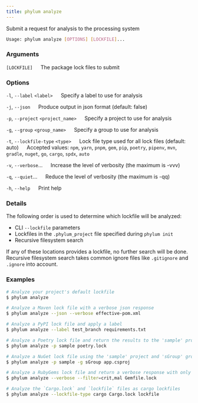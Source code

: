 ```yaml
---
title: phylum analyze
---
```


Submit a request for analysis to the processing system

```sh
Usage: phylum analyze [OPTIONS] [LOCKFILE]...
```

### Arguments

`[LOCKFILE]`
&emsp; The package lock files to submit

### Options

`-l`, `--label` `<label>`
&emsp; Specify a label to use for analysis

`-j`, `--json`
&emsp; Produce output in json format (default: false)

`-p`, `--project` `<project_name>`
&emsp; Specify a project to use for analysis

`-g`, `--group` `<group_name>`
&emsp; Specify a group to use for analysis

`-t`, `--lockfile-type` `<type>`
&emsp; Lock file type used for all lock files (default: auto)
&emsp; Accepted values: `npm`, `yarn`, `pnpm`, `gem`, `pip`, `poetry`, `pipenv`, `mvn`, `gradle`, `nuget`, `go`, `cargo`, `spdx`, `auto`

`-v`, `--verbose`...
&emsp; Increase the level of verbosity (the maximum is -vvv)

`-q`, `--quiet`...
&emsp; Reduce the level of verbosity (the maximum is -qq)

`-h`, `--help`
&emsp; Print help

### Details

The following order is used to determine which lockfile will be analyzed:

- CLI `--lockfile` parameters
- Lockfiles in the `.phylum_project` file specified during `phylum init`
- Recursive filesystem search

If any of these locations provides a lockfile, no further search will be done. Recursive filesystem search takes common ignore files like `.gitignore` and `.ignore` into account.

### Examples

```sh
# Analyze your project's default lockfile
$ phylum analyze

# Analyze a Maven lock file with a verbose json response
$ phylum analyze --json --verbose effective-pom.xml

# Analyze a PyPI lock file and apply a label
$ phylum analyze --label test_branch requirements.txt

# Analyze a Poetry lock file and return the results to the 'sample' project
$ phylum analyze -p sample poetry.lock

# Analyze a NuGet lock file using the 'sample' project and 'sGroup' group
$ phylum analyze -p sample -g sGroup app.csproj

# Analyze a RubyGems lock file and return a verbose response with only critical malware
$ phylum analyze --verbose --filter=crit,mal Gemfile.lock

# Analyze the `Cargo.lock` and `lockfile` files as cargo lockfiles
$ phylum analyze --lockfile-type cargo Cargo.lock lockfile
```
